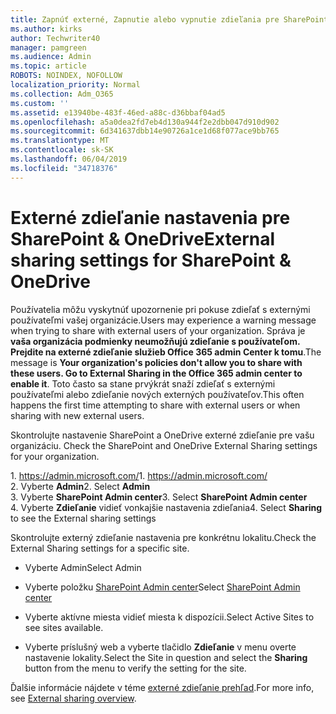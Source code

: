 ```yaml
---
title: Zapnúť externé, Zapnutie alebo vypnutie zdieľania pre SharePoint
ms.author: kirks
author: Techwriter40
manager: pamgreen
ms.audience: Admin
ms.topic: article
ROBOTS: NOINDEX, NOFOLLOW
localization_priority: Normal
ms.collection: Adm_O365
ms.custom: ''
ms.assetid: e13940be-483f-46ed-a88c-d36bbaf04ad5
ms.openlocfilehash: a5a0dea2fd7eb4d130a944f2e2dbb047d910d902
ms.sourcegitcommit: 6d341637dbb14e90726a1ce1d68f077ace9bb765
ms.translationtype: MT
ms.contentlocale: sk-SK
ms.lasthandoff: 06/04/2019
ms.locfileid: "34718376"
---
```

# <a name="external-sharing-settings-for-sharepoint--onedrive"></a><span data-ttu-id="68661-102">Externé zdieľanie nastavenia pre SharePoint & OneDrive</span><span class="sxs-lookup"><span data-stu-id="68661-102">External sharing settings for SharePoint & OneDrive</span></span>

<span data-ttu-id="68661-103">Používatelia môžu vyskytnúť upozornenie pri pokuse zdieľať s externými používateľmi vašej organizácie.</span><span class="sxs-lookup"><span data-stu-id="68661-103">Users may experience a warning message when trying to share with external users of your organization.</span></span> <span data-ttu-id="68661-104">Správa je **vaša organizácia podmienky neumožňujú zdieľanie s používateľom. Prejdite na externé zdieľanie služieb Office 365 admin Center k tomu**.</span><span class="sxs-lookup"><span data-stu-id="68661-104">The message is **Your organization's policies don't allow you to share with these users. Go to External Sharing in the Office 365 admin center to enable it**.</span></span> <span data-ttu-id="68661-105">Toto často sa stane prvýkrát snaží zdieľať s externými používateľmi alebo zdieľanie nových externých používateľov.</span><span class="sxs-lookup"><span data-stu-id="68661-105">This often happens the first time attempting to share with external users or when sharing with new external users.</span></span>

<span data-ttu-id="68661-106">Skontrolujte nastavenie SharePoint a OneDrive externé zdieľanie pre vašu organizáciu.&nbsp;</strong></span><span class="sxs-lookup"><span data-stu-id="68661-106">Check the SharePoint and OneDrive External Sharing settings for your organization.&nbsp;</strong></span></span></p> <p><span data-ttu-id="68661-107">1.&nbsp;<a href="https://admin.microsoft.com/AdminPortal/Home#/homepage">https://admin.microsoft.com/</a></span><span class="sxs-lookup"><span data-stu-id="68661-107">1.&nbsp;<a href="https://admin.microsoft.com/AdminPortal/Home#/homepage">https://admin.microsoft.com/</a></span></span><br /><span data-ttu-id="68661-108">2. Vyberte <strong>Admin</strong></span><span class="sxs-lookup"><span data-stu-id="68661-108">2. Select <strong>Admin</strong></span></span><br /><span data-ttu-id="68661-109">3. Vyberte <strong>SharePoint Admin center</strong></span><span class="sxs-lookup"><span data-stu-id="68661-109">3. Select <strong>SharePoint Admin center</strong></span></span><br /><span data-ttu-id="68661-110">4. Vyberte <strong>Zdieľanie</strong> vidieť vonkajšie nastavenia zdieľania</span><span class="sxs-lookup"><span data-stu-id="68661-110">4. Select <strong>Sharing</strong> to see the External sharing settings</span></span>

<span data-ttu-id="68661-111">Skontrolujte externý zdieľanie nastavenia pre konkrétnu lokalitu.</span><span class="sxs-lookup"><span data-stu-id="68661-111">Check the External Sharing settings for a specific site.</span></span>

- <span data-ttu-id="68661-112">Vyberte Admin</span><span class="sxs-lookup"><span data-stu-id="68661-112">Select Admin</span></span>

- <span data-ttu-id="68661-113">Vyberte položku [SharePoint Admin center](https://admin.microsoft.com/AdminPortal/Home#/homepage">https://admin.microsoft.com/)</span><span class="sxs-lookup"><span data-stu-id="68661-113">Select [SharePoint Admin center](https://admin.microsoft.com/AdminPortal/Home#/homepage">https://admin.microsoft.com/)</span></span>

- <span data-ttu-id="68661-114">Vyberte aktívne miesta vidieť miesta k dispozícii.</span><span class="sxs-lookup"><span data-stu-id="68661-114">Select Active Sites to see sites available.</span></span>
- <span data-ttu-id="68661-115">Vyberte príslušný web a vyberte tlačidlo **Zdieľanie** v menu overte nastavenie lokality.</span><span class="sxs-lookup"><span data-stu-id="68661-115">Select the Site in question and select the **Sharing** button from the menu to verify the setting for the site.</span></span>

<span data-ttu-id="68661-116">Ďalšie informácie nájdete v téme [externé zdieľanie prehľad](https://docs.microsoft.com/en-us/sharepoint/external-sharing-overview).</span><span class="sxs-lookup"><span data-stu-id="68661-116">For more info, see [External sharing overview](https://docs.microsoft.com/en-us/sharepoint/external-sharing-overview).</span></span>